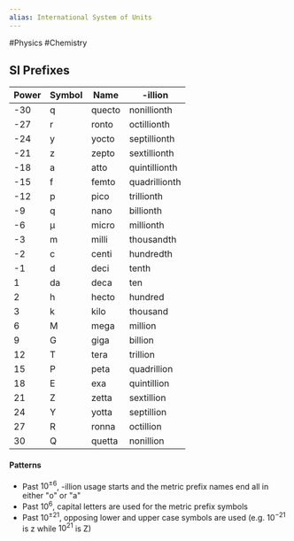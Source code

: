```yaml
---
alias: International System of Units
---
```

#Physics #Chemistry
## SI Prefixes

| Power | Symbol                       | Name   | -illion       |
| ----- | ---------------------------- | ------ | ------------- |
| -30   | $\displaystyle \mathrm{q}$   | quecto | nonillionth   |
| -27   | $\displaystyle \mathrm{r}$   | ronto  | octillionth   |
| -24   | $\displaystyle \mathrm{y}$   | yocto  | septillionth  |
| -21   | $\displaystyle \mathrm{z}$   | zepto  | sextillionth  |
| -18   | $\displaystyle \mathrm{a}$   | atto   | quintillionth |
| -15   | $\displaystyle \mathrm{f}$   | femto  | quadrillionth |
| -12   | $\displaystyle \mathrm{p}$   | pico   | trillionth    |
| -9    | $\displaystyle \mathrm{q}$   | nano   | billionth     |
| -6    | $\displaystyle \mathrm{\mu}$ | micro  | millionth     |
| -3    | $\displaystyle \mathrm{m}$   | milli  | thousandth    |
| -2    | $\displaystyle \mathrm{c}$   | centi  | hundredth     |
| -1    | $\displaystyle \mathrm{d}$   | deci   | tenth         |
| 1     | $\displaystyle \mathrm{da}$  | deca   | ten           |
| 2     | $\displaystyle \mathrm{h}$   | hecto  | hundred       |
| 3     | $\displaystyle \mathrm{k}$   | kilo   | thousand      |
| 6     | $\displaystyle \mathrm{M}$   | mega   | million       |
| 9     | $\displaystyle \mathrm{G}$   | giga   | billion       |
| 12    | $\displaystyle \mathrm{T}$   | tera   | trillion      |
| 15    | $\displaystyle \mathrm{P}$   | peta   | quadrillion   |
| 18    | $\displaystyle \mathrm{E}$   | exa    | quintillion   |
| 21    | $\displaystyle \mathrm{Z}$   | zetta  | sextillion    |
| 24    | $\displaystyle \mathrm{Y}$   | yotta  | septillion    |
| 27    | $\displaystyle \mathrm{R}$   | ronna  | octillion     |
| 30    | $\displaystyle \mathrm{Q}$   | quetta | nonillion     |

#### Patterns
* Past $\displaystyle 10^{\pm 6}$, -illion usage starts and the metric prefix names end all in either "o" or "a"
* Past $\displaystyle 10^{6}$, capital letters are used for the metric prefix symbols
* Past $\displaystyle 10^{\pm 21}$, opposing lower and upper case symbols are used (e.g. $\displaystyle 10^{-21}$ is z while $\displaystyle 10^{21}$ is Z)